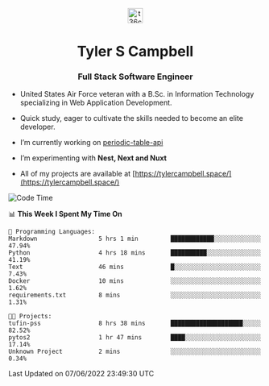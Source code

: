 <p align="center">
<a href="https://www.linkedin.com/in/t36campbell" target="blank"><img align="center" src="https://ik.imagekit.io/t36campbell/Portfolio/linkedin.png.original_m8bbGgPh6.png" alt="t36campbell" height="30" width="30" /></a>
</p>
<h1 align="center">Tyler S Campbell</h1>
<h3 align="center">Full Stack Software Engineer</h3>

* United States Air Force veteran with a B.Sc. in Information Technology specializing in Web Application Development. 

* Quick study, eager to cultivate the skills needed to become an elite developer.

* I’m currently working on [periodic-table-api](https://github.com/t36campbell/periodic-table-api)

* I’m experimenting with **Nest, Next and Nuxt**

* All of my projects are available at [https://tylercampbell.space/](https://tylercampbell.space/)

<!--START_SECTION:waka-->
![Code Time](http://img.shields.io/badge/Code%20Time-1%2C648%20hrs%2042%20mins-blue)

📊 **This Week I Spent My Time On** 

```text
💬 Programming Languages: 
Markdown                 5 hrs 1 min         ████████████░░░░░░░░░░░░░   47.94% 
Python                   4 hrs 18 mins       ██████████░░░░░░░░░░░░░░░   41.19% 
Text                     46 mins             █░░░░░░░░░░░░░░░░░░░░░░░░   7.43% 
Docker                   10 mins             ░░░░░░░░░░░░░░░░░░░░░░░░░   1.62% 
requirements.txt         8 mins              ░░░░░░░░░░░░░░░░░░░░░░░░░   1.31%

🐱‍💻 Projects: 
tufin-pss                8 hrs 38 mins       ████████████████████░░░░░   82.52% 
pytos2                   1 hr 47 mins        ████░░░░░░░░░░░░░░░░░░░░░   17.14% 
Unknown Project          2 mins              ░░░░░░░░░░░░░░░░░░░░░░░░░   0.34%

```


 Last Updated on 07/06/2022 23:49:30 UTC
<!--END_SECTION:waka-->
